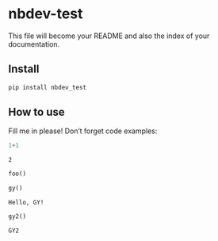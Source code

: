nbdev-test
================

<!-- WARNING: THIS FILE WAS AUTOGENERATED! DO NOT EDIT! -->

This file will become your README and also the index of your
documentation.

## Install

``` sh
pip install nbdev_test
```

## How to use

Fill me in please! Don’t forget code examples:

``` python
1+1
```

    2

``` python
foo()
```

``` python
gy()
```

    Hello, GY!

``` python
gy2()
```

    GY2
